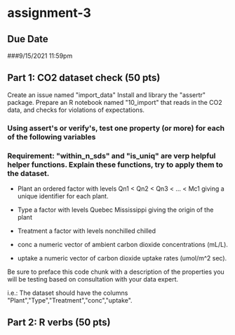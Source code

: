 # assignment-3


## Due Date

###9/15/2021 11:59pm



## Part 1: CO2 dataset check (50 pts)

Create an issue named "import_data"
Install and library the "assertr" package. 
Prepare an R notebook named "10_import" that reads in the CO2 data, and checks for violations of expectations. 

### Using assert's or verify's, test one property (or more) for each of the following variables

### Requirement: "within_n_sds" and "is_uniq" are verp helpful helper functions. Explain these functions, try to apply them to the dataset.

- Plant
an ordered factor with levels Qn1 < Qn2 < Qn3 < ... < Mc1 giving a unique identifier for each plant.

- Type
a factor with levels Quebec Mississippi giving the origin of the plant

- Treatment
a factor with levels nonchilled chilled

- conc
a numeric vector of ambient carbon dioxide concentrations (mL/L).

- uptake
a numeric vector of carbon dioxide uptake rates (umol/m^2 sec).

Be sure to preface this code chunk with a description of the properties you will be testing based on consultation with your data expert. 

i.e.: The dataset should have the columns "Plant","Type","Treatment","conc","uptake".


## Part 2: R verbs (50 pts)